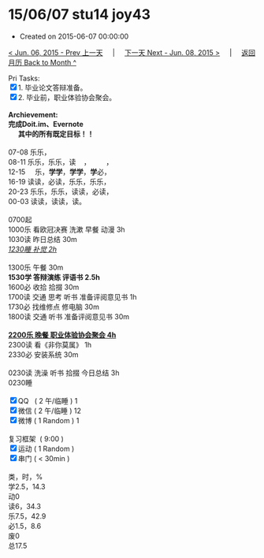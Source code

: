 # 15/06/07 stu14 joy43

- Created on 2015-06-07 00:00:00

[< Jun. 06, 2015 - Prev 上一天](_archived/lifelogs/2015/06/d06.md) &nbsp; &nbsp; | &nbsp; &nbsp; [下一天 Next - Jun. 08, 2015 >](_archived/lifelogs/2015/06/d08.md) &nbsp; &nbsp; |  &nbsp; &nbsp; [返回月历 Back to Month ^](_archived/lifelogs/2015/06/index.md)
<br/><div>Pri Tasks:<br clear="none"/><input type="checkbox" checked="true" ></en-todo>1. 毕业论文答辩准备。</div><div><input type="checkbox" checked="true" ></en-todo>2. 毕业前，职业体验协会聚会。</div><div><br clear="none"/></div><div><strong>Archievement:</strong></div><div><strong><en-todo></en-todo>完成Doit.im、</strong><strong>Evernote</strong></div><div><strong>      其中的</strong><strong>所有</strong><strong>既定目标！！</strong></div><div><div><br clear="none"/></div><div>07-08 乐乐，</div>08-11 乐乐，乐乐，读    ，        ，</div><div>12-15     乐，<strong>学学</strong>，<strong>学学</strong>，<strong>学</strong>必，<br clear="none"/> 16-19 读读，必读，乐乐，乐乐，<br clear="none"/> 20-23 乐乐，乐乐，读读，必读，</div><div>00-03 读读，读读，读。<br clear="none"/><div><br clear="none"/></div>0700起<br clear="none"/> 1000乐 看欧冠决赛 洗漱 早餐 动漫 3h</div><div>1030读 昨日总结 30m</div><div><span style="text-decoration: underline;"><em>1230睡 补觉 2h</em></span></div><div><br clear="none"/></div><div>1300乐 午餐 30m</div><div><strong>1530学 答辩演练 评语书 2.5h</strong></div><div><div>1600必 收拾 拾掇 30m</div><div>1700读 交通 思考 听书 准备评阅意见书 1h</div><div>1730必 找维修点 修电脑 30m</div><div>1800读 交通 听书 准备评阅意见书 30m</div><div><br clear="none"/></div><strong><span style="text-decoration: underline;">2200乐 晚餐 职业体验协会聚会 4h</span></strong><br clear="none"/> 2300读 看《非你莫属》 1h</div><div>2330必 安装系统 30m</div><div><br clear="none"/></div><div>0230读 洗澡 听书 拾掇 今日总结 3h</div><div>0230睡</div><div><br clear="none"/></div><div><input type="checkbox" checked="true" ></en-todo>QQ   ( 2 午/临睡 ) 1<br clear="none"/><input type="checkbox" checked="true" ></en-todo>微信 ( 2 午/临睡 ) 12</div><div><input type="checkbox" checked="true" ></en-todo>微博 ( 1 Random ) 1</div><div><br clear="none"/></div><div><en-todo></en-todo>复习框架  ( 9:00 ) <br clear="none"/></div><div><input type="checkbox" checked="true" ></en-todo>运动 ( 1 Random ) </div><div><input type="checkbox" checked="true" ></en-todo>串门 ( < 30min ) </div><div><div><br clear="none"/></div>类，时，%<br clear="none"/> 学2.5，14.3<br clear="none"/> 动0<br clear="none"/> 读6，34.3<br clear="none"/> 乐7.5，42.9<br clear="none"/> 必1.5，8.6<br clear="none"/> 废0<br clear="none"/> 总17.5</div>
